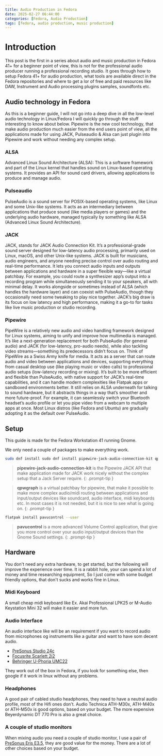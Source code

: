 ```yaml
---
title: Audio Production in Fedora
date: 2025-02-27 06:44:00 
categories: [Fedora, Audio Production]
tags: [fedora, audio production, music production]     
---
```



# Introduction

This post is the first in a series about audio and music production in Fedora 41+ for a beginner point of view, this is not for the professional audio producer running a professional recording studio.
It goes through how to setup Fedora 41+ for audio production, what tools are available direct in the Fedora repositories and where to get a lor of free and paid resources like DAW, Instrument and Audio processing plugins samples, soundfonts etc.

## Audio technology in Fedora  

As this is a beginner guide, I will not go into a deep dive in all the low-level audio technology in Linux/Fedora
I will quickly go through the stuff interesting to know about below.
Pipewire is the new cool technology, that make audio production much easier from the end users point of view, all the applications made for using JACK, Pulseaudio & Alsa can just plugin into Pipewire and work without needing any complex setup.

### ALSA
Advanced Linux Sound Architecture (ALSA): This is a software framework and part of the Linux kernel that handles sound on Linux-based operating systems. It provides an API for sound card drivers, allowing applications to produce and manage audio. 

### Pulseaudio
PulseAudio is a sound server for POSIX-based operating systems, like Linux and some Unix-like systems. It acts as an intermediary between applications that produce sound (like media players or games) and the underlying audio hardware, managed typically by something like ALSA (Advanced Linux Sound Architecture). 

### JACK
JACK, stands for JACK Audio Connection Kit. It’s a professional-grade sound server designed for low-latency audio processing, primarily used on Linux, macOS, and other Unix-like systems. 
JACK is built for musicians, audio engineers, and anyone needing precise control over audio routing and real-time performance. It lets you connect audio inputs and outputs between applications and hardware in a super flexible way—like a virtual patchbay. For example, you could route a synthesizer app’s output into a recording program while simultaneously sending it to your speakers, all with minimal delay.
It works alongside or sometimes instead of ALSA (which handles the hardware layer) and can coexist with PulseAudio, though they occasionally need some tweaking to play nice together. JACK’s big draw is its focus on low latency and high performance, making it a go-to for tasks like live music production or studio recording.

### Pipewire
PipeWire is a relatively new audio and video handling framework designed for Linux systems, aiming to unify and improve how multimedia is managed. It’s like a next-generation replacement for both PulseAudio (for general audio) and JACK (for low-latency, pro-audio needs), while also tackling video streams—something its predecessors didn’t focus on.
Think of PipeWire as a Swiss Army knife for media. It acts as a server that can route audio and video between applications and devices, supporting everything from casual desktop use (like playing music or video calls) to professional audio setups (low-latency recording or mixing). It’s built to be more efficient and flexible than PulseAudio, with native support for JACK’s real-time capabilities, and it can handle modern complexities like Flatpak apps or sandboxed environments better.
It still relies on ALSA underneath for talking to sound hardware, but it abstracts things in a way that’s smoother and more future-proof. For example, it can seamlessly switch your Bluetooth headset’s audio profile or let you pipe video from a webcam to multiple apps at once. Most Linux distros (like Fedora and Ubuntu) are gradually adopting it as the default over PulseAudio.


## Setup

This guide is made for the Fedora Workstation 41 running Gnome.

We only need a couple of packages to make everything work.

```bash
sudo dnf install sudo dnf install pipewire-jack-audio-connection-kit qpwgraph 
```
> **pipewire-jack-audio-connection-kit** is the Pipewire JACK API that make application made for JACK work nicely without the complex setup that a Jack Server require.
{: .prompt-tip }

> **qpwgraph** is a virtual patchbay for pipewire, that make it possible to make more complex audio/midi routing between applications and input/output devices like soundcard, audio interface, midi keyboards etc. In most cases it is not needed, but it is nice to see what is going on.
{: .prompt-tip }

```bash
flatpak install pavucontrol --user
```
> **pavucontrol** is a more advanced Volume Control application, that give you more control over your audio input/output devices than the Gnome Sound settings.
{: .prompt-tip }

## Hardware
You don't need any extra hardware, to get started, but the following will improve the experience over time. It is a rabbit hole, your can spend a lot of money and time researching equipment, So I just come with some budget friendly options, that don't sucks and works fine in Linux.

### Midi Keyboard
A small cheap midi keyboard like Ex. Akai Professional LPK25 or M-Audio Keystation Mini 32 will make it easier and more fun.

### Audio Interface
An audio interface like will be an requirement if you want to record audio from microphones og instruments like a guitar and want to have som decent audio.

 - [PreSonus Studio 24c](https://www.presonus.com/products/studio-24c)
 - [Focusrite Scarlett 2i2](https://focusrite.com/products/scarlett-2i2)
 - [Behringer U-Phoria UMC22](https://www.behringer.com/product.html?modelCode=0805-AAJ)
 
They work out of the box in Fedora, if you look for something else, then google if it work in linux without any problems.

### Headphones
A good pair of cabled studio headphones, they need to have a neutral audio profile, most of the Hifi ones don't. Audio Technica ATH-M30x, ATH-M40x or ATH-M50x is good options, based on your budget. The more expensive Beyerdynamic DT 770 Pro is also a great choice.

### A couple of studio monitors
When mixing audio you need a couple of studio monitor, I use a pair of [PreSonus Eris E3.5](https://www.presonus.com/products/eris-e35-studio-monitor), they are good value for the money. There are a lot of other choices based on your budget.





